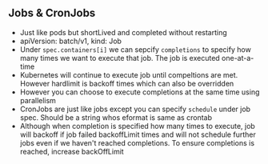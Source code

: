 ## Jobs & CronJobs
- Just like pods but shortLived and completed without restarting
- apiVersion: batch/v1, kind: Job
- Under `spec.containers[i]` we can sepcify `completions` to specify how many times we want to execute that job. The job is executed one-at-a-time
- Kubernetes will continue to execute job until compeltions are met. However hardlimit is backoff times which can also be overridden
- However you can choose to execute completions at the same time using parallelism
- CronJobs are just like jobs except you can specify `schedule` under job spec. Should be a string whos eformat is same as crontab
- Although when completion is specified how many times to execute, job will backoff if job failed backoffLimit times and will not schedule further jobs even if we haven't reached completions. To ensure completions is reached, increase backOffLimit
